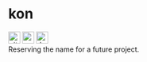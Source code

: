 # kon
[<img alt="github" height="24" src="https://img.shields.io/badge/Github-Augigogigi/kon-0a9396?style=for-the-badge&logo=github">](https://github.com/Augigogigi/kon)
[<img alt="crates.io" height="24" src="https://img.shields.io/crates/v/phos.svg?style=for-the-badge&color=ee9b00&logo=rust">](https://crates.io/crates/phos)
[<img alt="docs.rs" height="24" src="https://img.shields.io/badge/docs.rs-phos-bb3e03?style=for-the-badge&logo=docs.rs">](https://docs.rs/phos/latest/phos)
<br/>
Reserving the name for a future project.